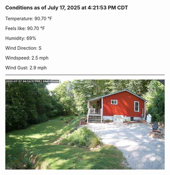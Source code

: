 ### Conditions as of July 17, 2025 at 4:21:53 PM CDT 

Temperature: 90.70 &deg;F

Feels like: 90.70 &deg;F

Humidity: 69%

Wind Direction: S

Windspeed: 2.5 mph

Wind Gust: 2.9 mph

---

<img src="./images/latest.jpeg"/>


